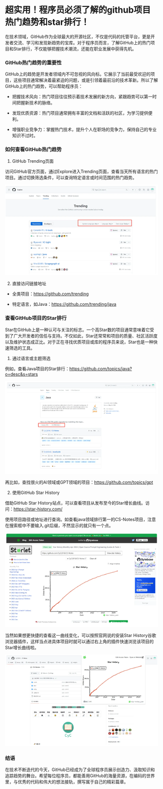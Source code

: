 # 超实用！程序员必须了解的github项目热门趋势和star排行！

在技术领域，GitHub作为全球最大的开源社区，不仅是代码的托管平台，更是开发者交流、学习和发现新趋势的宝库。对于程序员而言，了解GitHub上的热门项目和Star排行，不仅能够把握技术潮流，还能在职业发展中获得先机。


### GitHub热门趋势的重要性

GitHub上的趋势是开发者领域内不可忽视的风向标。它展示了当前最受欢迎的项目，这些项目通常解决着最紧迫的问题，或是引领着最前沿的技术革新。所以了解GitHub上的热门趋势，可以帮助程序员：

*   把握技术风向：热门项目往往预示着技术发展的新方向，紧跟趋势可以第一时间把握新技术的脉络。

*   发现优质资源：热门项目通常拥有丰富的文档和活跃的社区，为学习提供便利。

*   增强职业竞争力：掌握热门技术，提升个人在职场的竞争力，保持自己的专业知识不过时。


### 如何查看GitHub热门趋势

1.  GitHub Trending页面


访问GitHub官方页面，通过Explore进入Trending页面，查看当天所有语言的热门项目。通过切换筛选条件，可以查询特定语言或时间范围的热门趋势。

![img](https://raw.githubusercontent.com/xiaoyir/tuchuangku/main/img/xyr/20240525164304.png)

2.  直接访问链接地址


*   全类项目：https://github.com/trending

*   特定语言，如Java：https://github.com/trending/java


### 查看GitHub项目的Star排行

Star在GitHub上是一种认可与关注的标志。一个高Star数的项目通常意味着它受到了广大开发者的信任与支持。不仅如此，Star还常常和项目的质量、社区活跃度以及维护状态成正比。对于正在寻找优质项目或库的程序员来说，Star也是一种快速筛选的工具。

1.  通过语言或主题筛选


例如，查看Java项目的Star排行：https://github.com/topics/java?o=desc&s=stars

![img_1](https://raw.githubusercontent.com/xiaoyir/tuchuangku/main/img/xyr/20240525164354.png)

再比如，查找很火的AI领域或GPT领域的项目：https://github.com/topics/gpt




2.  使用GitHub Star History


借助GitHub Star History站点，可以查看项目从发布至今的Star增长曲线。访问：https://star-history.com/

使用项目路径或地址进行查询。如查看java领域排行第一的CS-Notes项目，注意在搜索框中不要输入.git后缀，不然显示的就只有一个点。

![img_2](https://raw.githubusercontent.com/xiaoyir/tuchuangku/main/img/xyr/20240525164409.png)

当然如果想更快捷的查看这一曲线变化，可以按照官网说的安装Star History谷歌浏览器插件，这样当点进具体项目时就可以通过右上角的插件快速浏览该项目的Star增长曲线啦。

![img_3](https://raw.githubusercontent.com/xiaoyir/tuchuangku/main/img/xyr/20240525164418.png)

### 结语

在技术不断迭代的今天，GitHub已经成为了全球程序员展示创造力、汲取知识和追踪趋势的舞台。希望每位程序员，都能善用GitHub的海量资源，在编码的世界里，与优秀的代码和伟大的想法接轨，撰写属于自己的精彩篇章。